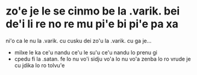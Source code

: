 # zo'e je le se cinmo be la .varik. bei de'i li re no re mu pi'e bi pi'e pa xa

ni'o ca le nu la .varik. cu cusku dei zo'u la .varik. cu ga je...

* milxe le ka ce'u nandu ce'u le su'u ce'u nandu lo prenu gi
* cpedu fi la .satan. fe lo nu vo'i sidju vo'a lo nu vo'a zenba lo ro vrude je cu jdika lo ro tolvu'e
